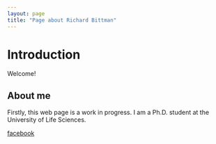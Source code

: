 ```yaml
---
layout: page
title: "Page about Richard Bittman"
---
```


# Introduction
Welcome! 

## About me
Firstly, this web page is a work in progress. I am a Ph.D. student at the University of Life Sciences.

[facebook](https://www.facebook.com/richard.bittman/)